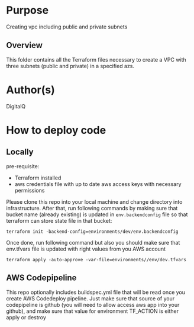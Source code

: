 # Purpose
Creating vpc including public and private subnets

## Overview

This folder contains all the Terraform files necessary to create a VPC with three subnets (public and private) in a specified azs.

# Author(s)
DigitalQ


# How to deploy code
## Locally
pre-requisite:
- Terraform installed
- aws credentials file with up to date aws access keys with necessary permissions

Please clone this repo into your local machine and change directory into infrastructure. After that, run following commands by making sure that bucket name (already existing) is updated in ```env.backendconfig``` file so that terraform can store state file in that bucket:

```terraform init -backend-config=environments/dev/env.backendconfig```

Once done, run following command but also you should make sure that env.tfvars file is updated with right values from you AWS account

```terraform apply -auto-approve -var-file=environments//env/dev.tfvars```


## AWS Codepipeline
This repo optionally includes buildspec.yml file that will be read once you create AWS Codedeploy pipeline. Just make sure that source of your codepipeline is github (you will need to allow access aws app into your github), and make sure that value for environment TF_ACTION is either apply or destroy